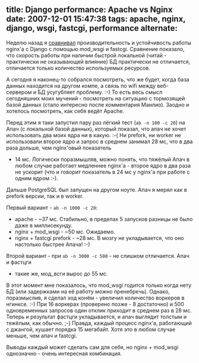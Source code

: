 title: Django performance: Apache vs Nginx
date: 2007-12-01 15:47:38
tags: apache, nginx, django, wsgi, fastcgi, performance
alternate: <link rel="alternate" hreflang="ru" href="https://solovyov.net/blog/2007/django-performance-apache-vs-nginx/" /> <link rel="alternate" hreflang="en" href="https://solovyov.net/blog/2007/django-performance-apache-vs-nginx-en/" />
----


Неделю назад я [сравнивал][1] производительность и устойчивость работы nginx'а с
Django с помощью mod_wsgi и fastcgi. Сравнение показало, что скорость работы при
наличии быстрой локальной (читай - практически не оказывающей влияние) БД
практически не отличается, отличается только количество используемых ресурсов.

А сегодня я наконец-то собрался посмотреть, что же будет, когда база данных
находится на другом компе, а связь по wifi между веб-сервером и БД усугубляет
проблему. :-) То есть весь смысл сегодняшних моих мучений - посмотреть на
ситуацию с тормозящей базой данных (стало интересно после комментария
Манлио). Заодно и хотелось посмотреть, как себя ведёт Apache.

Перед этим я таки запустил пару раз лёгкий тест (`ab -n 100 -c 20`) на Апач (с
локальной базой данных), который показал, что апач не хочет использовать два
моих ядра ни в какую. :-( Ни prefork, ни worker не использовали второе ядро и
запрос в среднем занимал 28 мс, что в два раза дольше, чем nginx'овый показатель
- 14 мс. Логически поразмышляв, можно понять, что тяжёлый Апач в любом случае
работает медленнее nginx'а - второе ядро в два раза не ускорит (что и говорит
показатель в 24 мс у nginx'а при работе с одним ядром :-).

Дальше PostgreSQL был запущен на другом ноуте. Апач я мерял как в prefork версии,
так и в worker.

Первый вариант - `ab -n 1000 -c 20`:

- apache - ~37 мс. Стабильно, в пределах 5 запусков разницы не было даже в
  миллисекунду.
- nginx + mod_wsgi - ~50 мс. Ожидаемо.
- nginx + fastcgi prefork - ~28 мс. В мозгу не укладывается, что оно настолько быстрее Апача! :-)

Второй вариант - при `ab -n 3000 -c 500` - не слишком отличается. Апач и фастцги
- такие же, мод_всги вырос до 55 мс.

В этот момент мне показалось, что mod_wsgi годится только когда нету БД (или
задержками на её работу можно пренебречь). Однако, поразмыслив, я сделал ход
конём - увеличил количество воркеров в нгинксе. :-) При 16 воркерах (проверено позже - 8 достаточно) и 500
одновременных запросов один отклик приходит в среднем раз в 28 мс. Теперь и
результат фастцги укладывается, и апач выглядит толстым и тяжёлым, как
обычно. ;-) Правда, каждый процесс nginx'а, работающий с джангой, кушает порядка
15 мегабайт. Хотя это в любом случае меньше, чем апач и fastcgi.

Выводы каждый может сделать сам для себя, но nginx + mod_wsgi однозначно - очень
интересная комбинация.

[1]: http://piranha.org.ua/blog/2007/11/24/nginx-mod-wsgi-vs-fastcgi/

